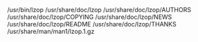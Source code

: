 /usr/bin/lzop
/usr/share/doc/lzop
/usr/share/doc/lzop/AUTHORS
/usr/share/doc/lzop/COPYING
/usr/share/doc/lzop/NEWS
/usr/share/doc/lzop/README
/usr/share/doc/lzop/THANKS
/usr/share/man/man1/lzop.1.gz
